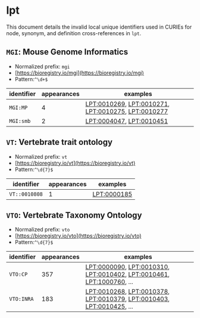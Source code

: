# lpt

This document details the invalid local unique identifiers used in CURIEs
for node, synonym, and definition cross-references in `lpt`.


## `MGI`: Mouse Genome Informatics

- Normalized prefix: `mgi`
- [https://bioregistry.io/mgi](https://bioregistry.io/mgi)
- Pattern:`^\d+$`

| identifier   |   appearances | examples                                                                                                                                                                                                   |
|--------------|---------------|------------------------------------------------------------------------------------------------------------------------------------------------------------------------------------------------------------|
| `MGI:MP`     |             4 | [LPT:0010269](https://bioregistry.io/LPT:0010269), [LPT:0010271](https://bioregistry.io/LPT:0010271), [LPT:0010275](https://bioregistry.io/LPT:0010275), [LPT:0010277](https://bioregistry.io/LPT:0010277) |
| `MGI:smb`    |             2 | [LPT:0004047](https://bioregistry.io/LPT:0004047), [LPT:0010451](https://bioregistry.io/LPT:0010451)                                                                                                       |

## `VT`: Vertebrate trait ontology

- Normalized prefix: `vt`
- [https://bioregistry.io/vt](https://bioregistry.io/vt)
- Pattern:`^\d{7}$`

| identifier    |   appearances | examples                                          |
|---------------|---------------|---------------------------------------------------|
| `VT::0010808` |             1 | [LPT:0000185](https://bioregistry.io/LPT:0000185) |

## `VTO`: Vertebrate Taxonomy Ontology

- Normalized prefix: `vto`
- [https://bioregistry.io/vto](https://bioregistry.io/vto)
- Pattern:`^\d{7}$`

| identifier   |   appearances | examples                                                                                                                                                                                                                                                           |
|--------------|---------------|--------------------------------------------------------------------------------------------------------------------------------------------------------------------------------------------------------------------------------------------------------------------|
| `VTO:CP`     |           357 | [LPT:0000090](https://bioregistry.io/LPT:0000090), [LPT:0010310](https://bioregistry.io/LPT:0010310), [LPT:0010402](https://bioregistry.io/LPT:0010402), [LPT:0010461](https://bioregistry.io/LPT:0010461), [LPT:1000760](https://bioregistry.io/LPT:1000760), ... |
| `VTO:INRA`   |           183 | [LPT:0010268](https://bioregistry.io/LPT:0010268), [LPT:0010378](https://bioregistry.io/LPT:0010378), [LPT:0010379](https://bioregistry.io/LPT:0010379), [LPT:0010403](https://bioregistry.io/LPT:0010403), [LPT:0010425](https://bioregistry.io/LPT:0010425), ... |

